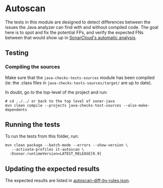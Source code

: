 # Autoscan

The tests in this module are designed to detect differences between the issues the Java analyzer can find with and without compiled code.
The goal here is to spot and fix the potential FPs, and verify the expected FNs between that would show up in [SonarCloud's automatic analysis](https://docs.sonarcloud.io/advanced-setup/automatic-analysis/).

## Testing

### Compiling the sources

Make sure that the `java-checks-tests-sources` module has been compiled (ie: the .class files in `java-checks-tests-sources/target/` are up to date).

In doubt, go to the top-level of the project and run:
```shell
# cd ../../ or back to the top level of sonar-java
mvn clean compile --projects java-checks-test-sources --also-make-dependents
```

## Running the tests

To run the tests from this folder, run:
```shell
mvn clean package --batch-mode --errors --show-version \
   --activate-profiles it-autoscan \
  -Dsonar.runtimeVersion=LATEST_RELEASE[9.9]
```


## Updating the expected results

The expected results are listed in [autoscan-diff-by-rules.json](src%2Ftest%2Fresources%2Fautoscan%2Fautoscan-diff-by-rules.json). 
